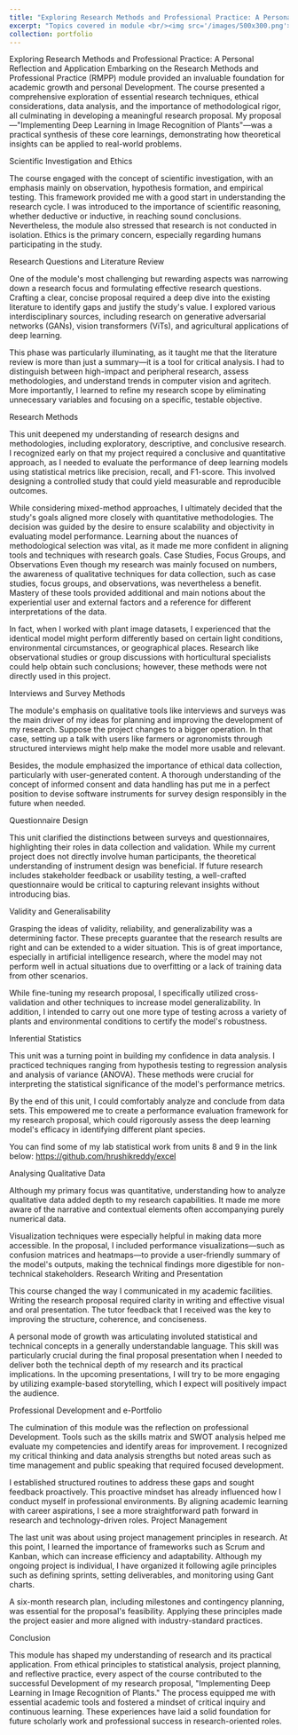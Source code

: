 ```yaml
---
title: "Exploring Research Methods and Professional Practice: A Personal Reflection and Application"
excerpt: "Topics covered in module <br/><img src='/images/500x300.png'>"
collection: portfolio
---
```


Exploring Research Methods and Professional Practice: A Personal Reflection and Application
Embarking on the Research Methods and Professional Practice (RMPP) module provided an invaluable foundation for academic growth and personal Development. The course presented a comprehensive exploration of essential research techniques, ethical considerations, data analysis, and the importance of methodological rigor, all culminating in developing a meaningful research proposal. My proposal—"Implementing Deep Learning in Image Recognition of Plants"—was a practical synthesis of these core learnings, demonstrating how theoretical insights can be applied to real-world problems.

Scientific Investigation and Ethics

The course engaged with the concept of scientific investigation, with an emphasis mainly on observation, hypothesis formation, and empirical testing. This framework provided me with a good start in understanding the research cycle. I was introduced to the importance of scientific reasoning, whether deductive or inductive, in reaching sound conclusions. Nevertheless, the module also stressed that research is not conducted in isolation. Ethics is the primary concern, especially regarding humans participating in the study.

Research Questions and Literature Review

One of the module's most challenging but rewarding aspects was narrowing down a research focus and formulating effective research questions. Crafting a clear, concise proposal required a deep dive into the existing literature to identify gaps and justify the study's value. I explored various interdisciplinary sources, including research on generative adversarial networks (GANs), vision transformers (ViTs), and agricultural applications of deep learning.

This phase was particularly illuminating, as it taught me that the literature review is more than just a summary—it is a tool for critical analysis. I had to distinguish between high-impact and peripheral research, assess methodologies, and understand trends in computer vision and agritech. More importantly, I learned to refine my research scope by eliminating unnecessary variables and focusing on a specific, testable objective.

Research Methods

This unit deepened my understanding of research designs and methodologies, including exploratory, descriptive, and conclusive research. I recognized early on that my project required a conclusive and quantitative approach, as I needed to evaluate the performance of deep learning models using statistical metrics like precision, recall, and F1-score. This involved designing a controlled study that could yield measurable and reproducible outcomes.

While considering mixed-method approaches, I ultimately decided that the study's goals aligned more closely with quantitative methodologies. The decision was guided by the desire to ensure scalability and objectivity in evaluating model performance. Learning about the nuances of methodological selection was vital, as it made me more confident in aligning tools and techniques with research goals.
Case Studies, Focus Groups, and Observations
Even though my research was mainly focused on numbers, the awareness of qualitative techniques for data collection, such as case studies, focus groups, and observations, was nevertheless a benefit. Mastery of these tools provided additional and main notions about the experiential user and external factors and a reference for different interpretations of the data. 

In fact, when I worked with plant image datasets, I experienced that the identical model might perform differently based on certain light conditions, environmental circumstances, or geographical places. Research like observational studies or group discussions with horticultural specialists could help obtain such conclusions; however, these methods were not directly used in this project.

Interviews and Survey Methods

The module's emphasis on qualitative tools like interviews and surveys was the main driver of my ideas for planning and improving the development of my research. Suppose the project changes to a bigger operation. In that case, setting up a talk with users like farmers or agronomists through structured interviews might help make the model more usable and relevant.

Besides, the module emphasized the importance of ethical data collection, particularly with user-generated content. A thorough understanding of the concept of informed consent and data handling has put me in a perfect position to devise software instruments for survey design responsibly in the future when needed.

Questionnaire Design

This unit clarified the distinctions between surveys and questionnaires, highlighting their roles in data collection and validation. While my current project does not directly involve human participants, the theoretical understanding of instrument design was beneficial. If future research includes stakeholder feedback or usability testing, a well-crafted questionnaire would be critical to capturing relevant insights without introducing bias.

Validity and Generalisability

Grasping the ideas of validity, reliability, and generalizability was a determining factor. These precepts guarantee that the research results are right and can be extended to a wider situation. This is of great importance, especially in artificial intelligence research, where the model may not perform well in actual situations due to overfitting or a lack of training data from other scenarios.

While fine-tuning my research proposal, I specifically utilized cross-validation and other techniques to increase model generalizability. In addition, I intended to carry out one more type of testing across a variety of plants and environmental conditions to certify the model's robustness.

Inferential Statistics

This unit was a turning point in building my confidence in data analysis. I practiced techniques ranging from hypothesis testing to regression analysis and analysis of variance (ANOVA). These methods were crucial for interpreting the statistical significance of the model's performance metrics.

By the end of this unit, I could comfortably analyze and conclude from data sets. This empowered me to create a performance evaluation framework for my research proposal, which could rigorously assess the deep learning model's efficacy in identifying different plant species.

You can find some of my lab statistical work from units 8 and 9 in the link below: https://github.com/hrushikreddy/excel

Analysing Qualitative Data

Although my primary focus was quantitative, understanding how to analyze qualitative data added depth to my research capabilities. It made me more aware of the narrative and contextual elements often accompanying purely numerical data.

Visualization techniques were especially helpful in making data more accessible. In the proposal, I included performance visualizations—such as confusion matrices and heatmaps—to provide a user-friendly summary of the model's outputs, making the technical findings more digestible for non-technical stakeholders.
Research Writing and Presentation

This course changed the way I communicated in my academic facilities. Writing the research proposal required clarity in writing and effective visual and oral presentation. The tutor feedback that I received was the key to improving the structure, coherence, and conciseness.

A personal mode of growth was articulating involuted statistical and technical concepts in a generally understandable language. This skill was particularly crucial during the final proposal presentation when I needed to deliver both the technical depth of my research and its practical implications. In the upcoming presentations, I will try to be more engaging by utilizing example-based storytelling, which I expect will positively impact the audience.

Professional Development and e-Portfolio

The culmination of this module was the reflection on professional Development. Tools such as the skills matrix and SWOT analysis helped me evaluate my competencies and identify areas for improvement. I recognized my critical thinking and data analysis strengths but noted areas such as time management and public speaking that required focused development.

I established structured routines to address these gaps and sought feedback proactively. This proactive mindset has already influenced how I conduct myself in professional environments. By aligning academic learning with career aspirations, I see a more straightforward path forward in research and technology-driven roles.
Project Management

The last unit was about using project management principles in research. At this point, I learned the importance of frameworks such as Scrum and Kanban, which can increase efficiency and adaptability. Although my ongoing project is individual, I have organized it following agile principles such as defining sprints, setting deliverables, and monitoring using Gant charts.

A six-month research plan, including milestones and contingency planning, was essential for the proposal's feasibility. Applying these principles made the project easier and more aligned with industry-standard practices.

Conclusion

This module has shaped my understanding of research and its practical application. From ethical principles to statistical analysis, project planning, and reflective practice, every aspect of the course contributed to the successful Development of my research proposal, "Implementing Deep Learning in Image Recognition of Plants." The process equipped me with essential academic tools and fostered a mindset of critical inquiry and continuous learning. These experiences have laid a solid foundation for future scholarly work and professional success in research-oriented roles.
